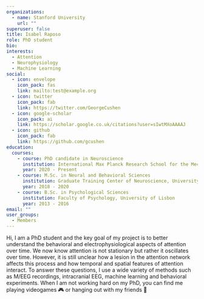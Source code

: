 ```yaml
---
organizations:
  - name: Stanford University
    url: ""
superuser: false
title: Isabel Raposo
role: PhD student
bio:
interests:
  - Attention
  - Neurophysiology
  - Machine Learning
social:
  - icon: envelope
    icon_pack: fas
    link: mailto:test@example.org
  - icon: twitter
    icon_pack: fab
    link: https://twitter.com/GeorgeCushen
  - icon: google-scholar
    icon_pack: ai
    link: https://scholar.google.co.uk/citations?user=sIwtMXoAAAAJ
  - icon: github
    icon_pack: fab
    link: https://github.com/gcushen
education:
  courses:
    - course: PhD candidate in Neuroscience
      institution: International Max Planck Research School for the Mechanisms of Mental Function and Dysfunction
      year: 2020 - Present
    - course: M.Sc. in Neural and Behavioral Sciences
      institution: Graduate Training Center of Neuroscience, University of Tübingen
      year: 2018 - 2020
    - course: B.Sc. in Psychological Sciences
      institution: Faculty of Psychology, University of Lisbon
      year: 2013 - 2016
email: ""
user_groups:
  - Members
---
```

Hi, I am a PhD student and the key goal of my project is to better understand the behavioral and electrophysiological aspects of attention over time. We now know attention is not stationary but rather it oscillates over time. However, it is still unclear how a lesion in the attention network affects this process and how temporal and spatial features of attention interact. To answer these questions, I use a wide variety of methods such as M/EEG recordings, intracranial EEG, machine learning and behavioral experiments. When I am not working hard on my PhD, you can find me playing videogames :video_game: or hanging out with my friends :beer:
